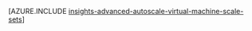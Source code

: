 <properties
    pageTitle="進階使用資源管理員範本 VM 縮放比例設定為自動調整大小設定 |Microsoft Azure"
    description="根據多個規則與電子郵件和 webhoook 通知比例動作的設定檔的 VM 比例組設定自動調整大小。"
    authors="kamathashwin"
    manager="timlt"
    editor=""
    services="virtual-machine-scale-sets"
    documentationCenter=""/>

<tags
    ms.service="virtual-machine-scale-sets"
    ms.workload="na"
    ms.tgt_pltfrm="na"
    ms.devlang="na"
    ms.topic="article"
    ms.date="08/04/2016"
    ms.author="ashwink"/>

[AZURE.INCLUDE [insights-advanced-autoscale-virtual-machine-scale-sets](../../includes/insights-advanced-autoscale-virtual-machine-scale-sets.md)]
